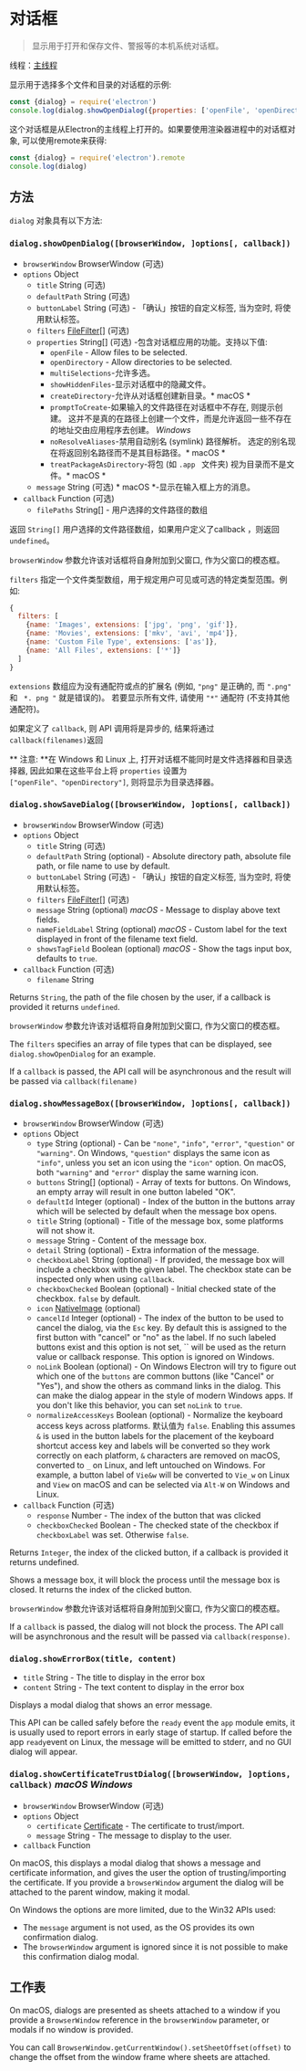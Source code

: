 # 对话框

> 显示用于打开和保存文件、警报等的本机系统对话框。

线程：[主线程](../glossary.md#main-process)

显示用于选择多个文件和目录的对话框的示例:

```javascript
const {dialog} = require('electron')
console.log(dialog.showOpenDialog({properties: ['openFile', 'openDirectory', 'multiSelections']}))
```

这个对话框是从Electron的主线程上打开的。如果要使用渲染器进程中的对话框对象, 可以使用remote来获得:

```javascript
const {dialog} = require('electron').remote
console.log(dialog)
```

## 方法

` dialog ` 对象具有以下方法:

### `dialog.showOpenDialog([browserWindow, ]options[, callback])`

* `browserWindow` BrowserWindow (可选)
* `options` Object 
  * `title` String (可选)
  * `defaultPath` String (可选)
  * ` buttonLabel ` String (可选) - 「确认」按钮的自定义标签, 当为空时, 将使用默认标签。
  * `filters` [FileFilter[]](structures/file-filter.md) (可选)
  * `properties` String[] (可选) -包含对话框应用的功能。支持以下值: 
    * `openFile` - Allow files to be selected.
    * `openDirectory` - Allow directories to be selected.
    * ` multiSelections `-允许多选。
    * ` showHiddenFiles `-显示对话框中的隐藏文件。
    * ` createDirectory `-允许从对话框创建新目录。* macOS *
    * ` promptToCreate `-如果输入的文件路径在对话框中不存在, 则提示创建。 这并不是真的在路径上创建一个文件，而是允许返回一些不存在的地址交由应用程序去创建。 *Windows*
    * ` noResolveAliases `-禁用自动别名 (symlink) 路径解析。 选定的别名现在将返回别名路径而不是其目标路径。* macOS *
    * ` treatPackageAsDirectory `-将包 (如 `.app ` 文件夹) 视为目录而不是文件。* macOS *
  * `message` String (可选) * macOS *-显示在输入框上方的消息。
* `callback` Function (可选) 
  * ` filePaths ` String[] - 用户选择的文件路径的数组

返回 `String[]` 用户选择的文件路径数组，如果用户定义了callback ，则返回`undefined`。

` browserWindow ` 参数允许该对话框将自身附加到父窗口, 作为父窗口的模态框。

` filters ` 指定一个文件类型数组，用于规定用户可见或可选的特定类型范围。例如:

```javascript
{
  filters: [
    {name: 'Images', extensions: ['jpg', 'png', 'gif']},
    {name: 'Movies', extensions: ['mkv', 'avi', 'mp4']},
    {name: 'Custom File Type', extensions: ['as']},
    {name: 'All Files', extensions: ['*']}
  ]
}
```

` extensions ` 数组应为没有通配符或点的扩展名 (例如, ` "png" ` 是正确的, 而 ` ".png" ` 和 ` *. png "` 就是错误的)。 若要显示所有文件, 请使用 ` "*" ` 通配符 (不支持其他通配符)。

如果定义了 ` callback `, 则 API 调用将是异步的, 结果将通过 ` callback(filenames)`返回

** 注意: **在 Windows 和 Linux 上, 打开对话框不能同时是文件选择器和目录选择器, 因此如果在这些平台上将 ` properties ` 设置为`["openFile"、"openDirectory"]`, 则将显示为目录选择器。

### `dialog.showSaveDialog([browserWindow, ]options[, callback])`

* `browserWindow` BrowserWindow (可选)
* `options` Object 
  * `title` String (可选)
  * `defaultPath` String (optional) - Absolute directory path, absolute file path, or file name to use by default.
  * ` buttonLabel ` String (可选) - 「确认」按钮的自定义标签, 当为空时, 将使用默认标签。
  * `filters` [FileFilter[]](structures/file-filter.md) (可选)
  * `message` String (optional) *macOS* - Message to display above text fields.
  * `nameFieldLabel` String (optional) *macOS* - Custom label for the text displayed in front of the filename text field.
  * `showsTagField` Boolean (optional) *macOS* - Show the tags input box, defaults to `true`.
* `callback` Function (可选) 
  * `filename` String

Returns `String`, the path of the file chosen by the user, if a callback is provided it returns `undefined`.

` browserWindow ` 参数允许该对话框将自身附加到父窗口, 作为父窗口的模态框。

The `filters` specifies an array of file types that can be displayed, see `dialog.showOpenDialog` for an example.

If a `callback` is passed, the API call will be asynchronous and the result will be passed via `callback(filename)`

### `dialog.showMessageBox([browserWindow, ]options[, callback])`

* `browserWindow` BrowserWindow (可选)
* `options` Object 
  * `type` String (optional) - Can be `"none"`, `"info"`, `"error"`, `"question"` or `"warning"`. On Windows, `"question"` displays the same icon as `"info"`, unless you set an icon using the `"icon"` option. On macOS, both `"warning"` and `"error"` display the same warning icon.
  * `buttons` String[] (optional) - Array of texts for buttons. On Windows, an empty array will result in one button labeled "OK".
  * `defaultId` Integer (optional) - Index of the button in the buttons array which will be selected by default when the message box opens.
  * `title` String (optional) - Title of the message box, some platforms will not show it.
  * `message` String - Content of the message box.
  * `detail` String (optional) - Extra information of the message.
  * `checkboxLabel` String (optional) - If provided, the message box will include a checkbox with the given label. The checkbox state can be inspected only when using `callback`.
  * `checkboxChecked` Boolean (optional) - Initial checked state of the checkbox. `false` by default.
  * `icon` [NativeImage](native-image.md) (optional)
  * `cancelId` Integer (optional) - The index of the button to be used to cancel the dialog, via the `Esc` key. By default this is assigned to the first button with "cancel" or "no" as the label. If no such labeled buttons exist and this option is not set, `` will be used as the return value or callback response. This option is ignored on Windows.
  * `noLink` Boolean (optional) - On Windows Electron will try to figure out which one of the `buttons` are common buttons (like "Cancel" or "Yes"), and show the others as command links in the dialog. This can make the dialog appear in the style of modern Windows apps. If you don't like this behavior, you can set `noLink` to `true`.
  * `normalizeAccessKeys` Boolean (optional) - Normalize the keyboard access keys across platforms. 默认值为 `false`. Enabling this assumes `&` is used in the button labels for the placement of the keyboard shortcut access key and labels will be converted so they work correctly on each platform, `&` characters are removed on macOS, converted to `_` on Linux, and left untouched on Windows. For example, a button label of `Vie&w` will be converted to `Vie_w` on Linux and `View` on macOS and can be selected via `Alt-W` on Windows and Linux.
* `callback` Function (可选) 
  * `response` Number - The index of the button that was clicked
  * `checkboxChecked` Boolean - The checked state of the checkbox if `checkboxLabel` was set. Otherwise `false`.

Returns `Integer`, the index of the clicked button, if a callback is provided it returns undefined.

Shows a message box, it will block the process until the message box is closed. It returns the index of the clicked button.

` browserWindow ` 参数允许该对话框将自身附加到父窗口, 作为父窗口的模态框。

If a `callback` is passed, the dialog will not block the process. The API call will be asynchronous and the result will be passed via `callback(response)`.

### `dialog.showErrorBox(title, content)`

* `title` String - The title to display in the error box
* `content` String - The text content to display in the error box

Displays a modal dialog that shows an error message.

This API can be called safely before the `ready` event the `app` module emits, it is usually used to report errors in early stage of startup. If called before the app `ready`event on Linux, the message will be emitted to stderr, and no GUI dialog will appear.

### `dialog.showCertificateTrustDialog([browserWindow, ]options, callback)` *macOS* *Windows*

* `browserWindow` BrowserWindow (可选)
* `options` Object 
  * `certificate` [Certificate](structures/certificate.md) - The certificate to trust/import.
  * `message` String - The message to display to the user.
* `callback` Function

On macOS, this displays a modal dialog that shows a message and certificate information, and gives the user the option of trusting/importing the certificate. If you provide a `browserWindow` argument the dialog will be attached to the parent window, making it modal.

On Windows the options are more limited, due to the Win32 APIs used:

* The `message` argument is not used, as the OS provides its own confirmation dialog.
* The `browserWindow` argument is ignored since it is not possible to make this confirmation dialog modal.

## 工作表

On macOS, dialogs are presented as sheets attached to a window if you provide a `BrowserWindow` reference in the `browserWindow` parameter, or modals if no window is provided.

You can call `BrowserWindow.getCurrentWindow().setSheetOffset(offset)` to change the offset from the window frame where sheets are attached.